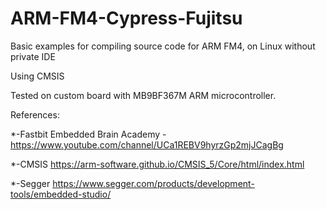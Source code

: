 # ARM-FM4-Cypress-Fujitsu

Basic examples for compiling source code for ARM FM4, on Linux without private IDE

Using CMSIS

Tested on custom board with MB9BF367M ARM microcontroller.

References:

*-Fastbit Embedded Brain Academy - https://www.youtube.com/channel/UCa1REBV9hyrzGp2mjJCagBg

*-CMSIS https://arm-software.github.io/CMSIS_5/Core/html/index.html

*-Segger https://www.segger.com/products/development-tools/embedded-studio/
